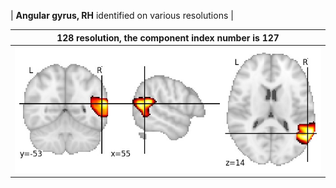 


| **Angular gyrus, RH** identified on various resolutions |

| 128 resolution, the component index number is 127|  
|:---:|  
| ![Component 128](../128/final/127.jpg "From component 128: Angular gyrus, RH") |